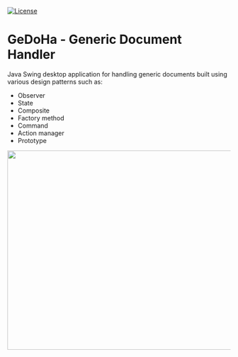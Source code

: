 [![License](https://img.shields.io/badge/License-Apache%202.0-blue.svg)](https://opensource.org/licenses/Apache-2.0)

# GeDoHa - Generic Document Handler

Java Swing desktop application for handling generic documents built using various design patterns such as:

* Observer
* State
* Composite
* Factory method
* Command
* Action manager
* Prototype


<p align="center">
  <img width="675" height="450" src="https://i.ibb.co/RSLgGPQ/GeDoHa.png">
</p>
